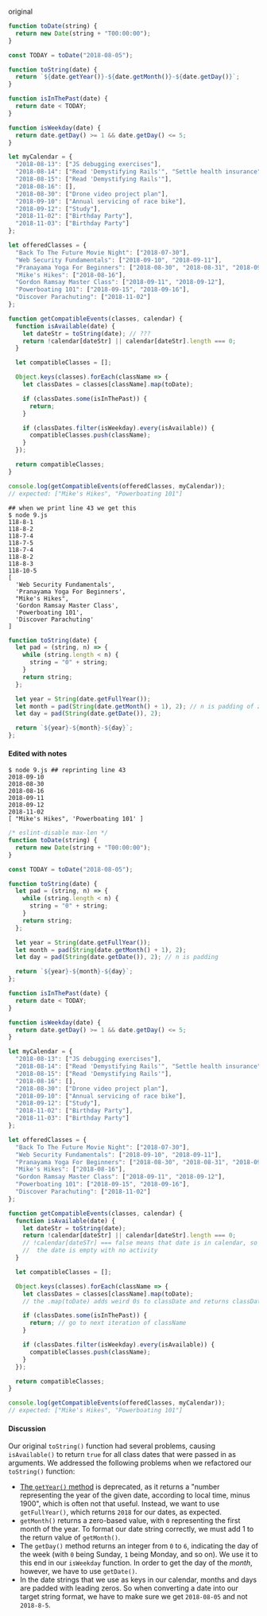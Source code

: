 original

```js
function toDate(string) {
  return new Date(string + "T00:00:00");
}

const TODAY = toDate("2018-08-05");

function toString(date) {
  return `${date.getYear()}-${date.getMonth()}-${date.getDay()}`;
}

function isInThePast(date) {
  return date < TODAY;
}

function isWeekday(date) {
  return date.getDay() >= 1 && date.getDay() <= 5;
}

let myCalendar = {
  "2018-08-13": ["JS debugging exercises"],
  "2018-08-14": ["Read 'Demystifying Rails'", "Settle health insurance"],
  "2018-08-15": ["Read 'Demystifying Rails'"],
  "2018-08-16": [],
  "2018-08-30": ["Drone video project plan"],
  "2018-09-10": ["Annual servicing of race bike"],
  "2018-09-12": ["Study"],
  "2018-11-02": ["Birthday Party"],
  "2018-11-03": ["Birthday Party"]
};

let offeredClasses = {
  "Back To The Future Movie Night": ["2018-07-30"],
  "Web Security Fundamentals": ["2018-09-10", "2018-09-11"],
  "Pranayama Yoga For Beginners": ["2018-08-30", "2018-08-31", "2018-09-01"],
  "Mike's Hikes": ["2018-08-16"],
  "Gordon Ramsay Master Class": ["2018-09-11", "2018-09-12"],
  "Powerboating 101": ["2018-09-15", "2018-09-16"],
  "Discover Parachuting": ["2018-11-02"]
};

function getCompatibleEvents(classes, calendar) {
  function isAvailable(date) {
    let dateStr = toString(date); // ???
    return !calendar[dateStr] || calendar[dateStr].length === 0;
  }

  let compatibleClasses = [];

  Object.keys(classes).forEach(className => {
    let classDates = classes[className].map(toDate);

    if (classDates.some(isInThePast)) {
      return;
    }

    if (classDates.filter(isWeekday).every(isAvailable)) {
      compatibleClasses.push(className);
    }
  });

  return compatibleClasses;
}

console.log(getCompatibleEvents(offeredClasses, myCalendar));
// expected: ["Mike's Hikes", "Powerboating 101"]
```

```terminal
## when we print line 43 we get this 
$ node 9.js
118-8-1
118-8-2
118-7-4
118-7-5
118-7-4
118-8-2
118-8-3
118-10-5
[
  'Web Security Fundamentals',
  'Pranayama Yoga For Beginners',
  "Mike's Hikes",
  'Gordon Ramsay Master Class',
  'Powerboating 101',
  'Discover Parachuting'
]
```

```js
function toString(date) {
  let pad = (string, n) => {
    while (string.length < n) {
      string = "0" + string;
    }
    return string;
  };

  let year = String(date.getFullYear());
  let month = pad(String(date.getMonth() + 1), 2); // n is padding of zeros
  let day = pad(String(date.getDate()), 2);

  return `${year}-${month}-${day}`;
};
```

#### Edited with notes

```terminal
$ node 9.js ## reprinting line 43 
2018-09-10
2018-08-30
2018-08-16
2018-09-11
2018-09-12
2018-11-02
[ "Mike's Hikes", 'Powerboating 101' ]
```

```js
/* eslint-disable max-len */
function toDate(string) {
  return new Date(string + "T00:00:00");
}

const TODAY = toDate("2018-08-05");

function toString(date) {
  let pad = (string, n) => {
    while (string.length < n) {
      string = "0" + string;
    }
    return string;
  };

  let year = String(date.getFullYear());
  let month = pad(String(date.getMonth() + 1), 2);
  let day = pad(String(date.getDate()), 2); // n is padding

  return `${year}-${month}-${day}`;
};

function isInThePast(date) {
  return date < TODAY;
}

function isWeekday(date) {
  return date.getDay() >= 1 && date.getDay() <= 5;
}

let myCalendar = {
  "2018-08-13": ["JS debugging exercises"],
  "2018-08-14": ["Read 'Demystifying Rails'", "Settle health insurance"],
  "2018-08-15": ["Read 'Demystifying Rails'"],
  "2018-08-16": [],
  "2018-08-30": ["Drone video project plan"],
  "2018-09-10": ["Annual servicing of race bike"],
  "2018-09-12": ["Study"],
  "2018-11-02": ["Birthday Party"],
  "2018-11-03": ["Birthday Party"]
};

let offeredClasses = {
  "Back To The Future Movie Night": ["2018-07-30"],
  "Web Security Fundamentals": ["2018-09-10", "2018-09-11"],
  "Pranayama Yoga For Beginners": ["2018-08-30", "2018-08-31", "2018-09-01"],
  "Mike's Hikes": ["2018-08-16"],
  "Gordon Ramsay Master Class": ["2018-09-11", "2018-09-12"],
  "Powerboating 101": ["2018-09-15", "2018-09-16"],
  "Discover Parachuting": ["2018-11-02"]
};

function getCompatibleEvents(classes, calendar) {
  function isAvailable(date) {
    let dateStr = toString(date);
    return !calendar[dateStr] || calendar[dateStr].length === 0;
    // !calendar[dateSTr] === false means that date is in calendar, so its not available, unless
    //  the date is empty with no activity
  }

  let compatibleClasses = [];

  Object.keys(classes).forEach(className => {
    let classDates = classes[className].map(toDate);
    // the .map(toDate) adds weird 0s to classDate and returns classDate

    if (classDates.some(isInThePast)) {
      return; // go to next iteration of className
    }

    if (classDates.filter(isWeekday).every(isAvailable)) {
      compatibleClasses.push(className);
    }
  });

  return compatibleClasses;
}

console.log(getCompatibleEvents(offeredClasses, myCalendar));
// expected: ["Mike's Hikes", "Powerboating 101"]
```



#### Discussion

Our original `toString()` function had several problems, causing `isAvailable()` to return `true` for all class dates that were passed in as arguments. We addressed the following problems when we refactored our `toString()` function:

- [The `getYear()` method](https://developer.mozilla.org/en-US/docs/Web/JavaScript/Reference/Global_Objects/Date/getYear) is deprecated, as it returns a "number representing the year of the given date, according to local time, minus 1900", which is often not that useful. Instead, we want to use `getFullYear()`, which returns `2018` for our dates, as expected.
- `getMonth()` returns a zero-based value, with `0` representing the first month of the year. To format our date string correctly, we must add 1 to the return value of `getMonth()`.
- The `getDay()` method returns an integer from `0` to `6`, indicating the day of the week (with `0` being Sunday, `1` being Monday, and so on). We use it to this end in our `isWeekday` function. In order to get the day of the *month*, however, we have to use `getDate()`.
- In the date strings that we use as keys in our calendar, months and days are padded with leading zeros. So when converting a date into our target string format, we have to make sure we get `2018-08-05` and not `2018-8-5`.